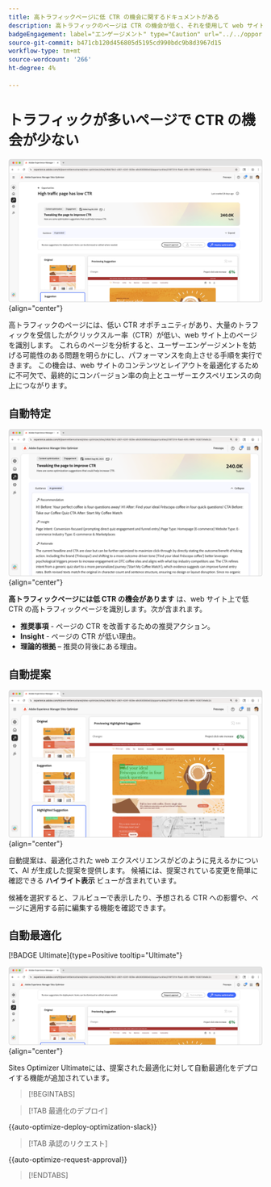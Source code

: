 ```yaml
---
title: 高トラフィックページに低 CTR の機会に関するドキュメントがある
description: 高トラフィックのページは CTR の機会が低く、それを使用して web サイトでのエンゲージメントを増やす方法について説明します。
badgeEngagement: label="エンゲージメント" type="Caution" url="../../opportunity-types/engagement.md" tooltip="エンゲージメント"
source-git-commit: b471cb120d456805d5195cd990bdc9b8d3967d15
workflow-type: tm+mt
source-wordcount: '266'
ht-degree: 4%

---
```



# トラフィックが多いページで CTR の機会が少ない

![ 高トラフィックページにより、CTR オポチュニティが低い ](./assets/high-traffic-page-has-low-ctr/hero.png){align="center"}

高トラフィックのページには、低い CTR オポチュニティがあり、大量のトラフィックを受信したがクリックスルー率（CTR）が低い、web サイト上のページを識別します。 これらのページを分析すると、ユーザーエンゲージメントを妨げる可能性のある問題を明らかにし、パフォーマンスを向上させる手順を実行できます。 この機会は、web サイトのコンテンツとレイアウトを最適化するために不可欠で、最終的にコンバージョン率の向上とユーザーエクスペリエンスの向上につながります。

## 自動特定

![ 高トラフィックの自動識別ページに低 CTR の問題がある ](./assets/high-traffic-page-has-low-ctr/auto-identify.png){align="center"}

**高トラフィックページには低 CTR の機会があります** は、web サイト上で低 CTR の高トラフィックページを識別します。次が含まれます。

* **推奨事項** - ページの CTR を改善するための推奨アクション。
* **Insight** - ページの CTR が低い理由。
* **理論的根拠** – 推奨の背後にある理由。

## 自動提案

![ 高トラフィックの自動提案ページに低 CTR の問題がある ](./assets/high-traffic-page-has-low-ctr/auto-suggest.png){align="center"}

自動提案は、最適化された web エクスペリエンスがどのように見えるかについて、AI が生成した提案を提供します。 候補には、提案されている変更を簡単に確認できる **ハイライト表示** ビューが含まれています。

候補を選択すると、フルビューで表示したり、予想される CTR への影響や、ページに適用する前に編集する機能を確認できます。

## 自動最適化

[!BADGE Ultimate]{type=Positive tooltip="Ultimate"}

![ 高トラフィックの自動最適化ページに低 CTR の問題がある ](./assets/high-traffic-page-has-low-ctr/auto-optimize.png){align="center"}

Sites Optimizer Ultimateには、提案された最適化に対して自動最適化をデプロイする機能が追加されています。

>[!BEGINTABS]

>[!TAB 最適化のデプロイ]

{{auto-optimize-deploy-optimization-slack}}

>[!TAB 承認のリクエスト]

{{auto-optimize-request-approval}}

>[!ENDTABS]
